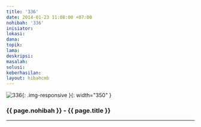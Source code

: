 ```yaml
---
title: '336'
date: 2014-01-23 11:08:00 +07:00
nohibah: '336'
inisiator: 
lokasi: 
dana: 
topik: 
lama: 
deskripsi: 
masalah: 
solusi: 
keberhasilan: 
layout: hibahcmb
---
```


![336](/static/img/hibahcmb/336.png){: .img-responsive }{: width="350" }

### {{ page.nohibah }} - {{ page.title }}

---
